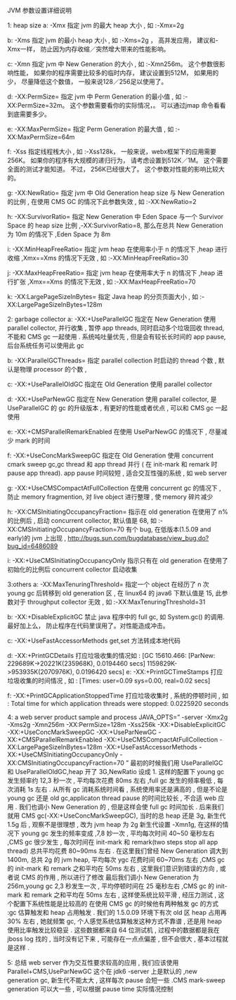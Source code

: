 JVM 参数设置详细说明

1: heap size
a: -Xmx<n>                       指定 jvm 的最大 heap 大小 , 如 :-Xmx=2g

b: -Xms<n>                       指定 jvm 的最小 heap 大小 , 如 :-Xms=2g ， 高并发应用， 建议和-Xmx一样， 防止因为内存收缩／突然增大带来的性能影响。

c: -Xmn<n>                       指定 jvm 中 New Generation 的大小 , 如 :-Xmn256m。 这个参数很影响性能， 如果你的程序需要比较多的临时内存， 建议设置到512M， 如果用的少， 尽量降低这个数值， 一般来说128／256足以使用了。

d: -XX:PermSize=<n>         指定 jvm 中 Perm Generation 的最小值 , 如 :-XX:PermSize=32m。 这个参数需要看你的实际情况，。 可以通过jmap 命令看看到底需要多少。

e: -XX:MaxPermSize=<n>   指定 Perm Generation 的最大值 , 如 :-XX:MaxPermSize=64m

f: -Xss<n>                        指定线程桟大小 , 如 :-Xss128k， 一般来说，webx框架下的应用需要256K。 如果你的程序有大规模的递归行为， 请考虑设置到512K／1M。 这个需要全面的测试才能知道。 不过， 256K已经很大了。 这个参数对性能的影响比较大的。

g: -XX:NewRatio=<n>        指定 jvm 中 Old Generation heap size 与 New Generation 的比例 , 在使用 CMS GC 的情况下此参数失效 , 如 :-XX:NewRatio=2

h: -XX:SurvivorRatio=<n>   指定 New Generation 中 Eden Space 与一个 Survivor Space 的 heap size 比例 ,-XX:SurvivorRatio=8, 那么在总共 New Generation 为 10m 的情况下 ,Eden Space 为 8m

i: -XX:MinHeapFreeRatio=<n> 指定 jvm heap 在使用率小于 n 的情况下 ,heap 进行收缩 ,Xmx==Xms 的情况下无效 , 如 :-XX:MinHeapFreeRatio=30

j: -XX:MaxHeapFreeRatio=<n> 指定 jvm heap 在使用率大于 n 的情况下 ,heap 进行扩张 ,Xmx==Xms 的情况下无效 , 如 :-XX:MaxHeapFreeRatio=70

k: -XX:LargePageSizeInBytes=<n> 指定 Java heap 的分页页面大小 , 如 :-XX:LargePageSizeInBytes=128m

2: garbage collector
a: -XX:+UseParallelGC 指定在 New Generation 使用 parallel collector, 并行收集 , 暂停 app threads, 同时启动多个垃圾回收 thread, 不能和 CMS gc 一起使用 . 系统吨吐量优先 , 但是会有较长长时间的 app pause, 后台系统任务可以使用此 gc

b: -XX:ParallelGCThreads=<n> 指定 parallel collection 时启动的 thread 个数 , 默认是物理 processor 的个数 ,

c: -XX:+UseParallelOldGC 指定在 Old Generation 使用 parallel collector

d: -XX:+UseParNewGC 指定在 New Generation 使用 parallel collector, 是 UseParallelGC 的 gc 的升级版本 , 有更好的性能或者优点 , 可以和 CMS gc 一起使用

e: -XX:+CMSParallelRemarkEnabled 在使用 UseParNewGC 的情况下 , 尽量减少 mark 的时间

f: -XX:+UseConcMarkSweepGC 指定在 Old Generation 使用 concurrent cmark sweep gc,gc thread 和 app thread 并行 ( 在 init-mark 和 remark 时 pause app thread). app pause 时间较短 , 适合交互性强的系统 , 如 web server

g: -XX:+UseCMSCompactAtFullCollection 在使用 concurrent gc 的情况下 , 防止 memory fragmention, 对 live object 进行整理 , 使 memory 碎片减少

h: -XX:CMSInitiatingOccupancyFraction=<n> 指示在 old generation 在使用了 n% 的比例后 , 启动 concurrent collector, 默认值是 68, 如 :-XX:CMSInitiatingOccupancyFraction=70 有个 bug, 在低版本(1.5.09 and early)的 jvm 上出现 , http://bugs.sun.com/bugdatabase/view_bug.do?bug_id=6486089

i: -XX:+UseCMSInitiatingOccupancyOnly 指示只有在 old generation 在使用了初始化的比例后 concurrent collector 启动收集

3:others
a: -XX:MaxTenuringThreshold=<n> 指定一个 object 在经历了 n 次 young gc 后转移到 old generation 区 , 在 linux64 的 java6 下默认值是 15, 此参数对于 throughput collector 无效 , 如 :-XX:MaxTenuringThreshold=31

b: -XX:+DisableExplicitGC 禁止 java 程序中的 full gc, 如 System.gc() 的调用. 最好加上么， 防止程序在代码里误用了。对性能造成冲击。

c: -XX:+UseFastAccessorMethods get,set 方法转成本地代码

d: -XX:+PrintGCDetails 打应垃圾收集的情况如 : [GC 15610.466: [ParNew: 229689K->20221K(235968K), 0.0194460 secs] 1159829K->953935K(2070976K), 0.0196420 secs]   e: -XX:+PrintGCTimeStamps 打应垃圾收集的时间情况 , 如 : [Times: user=0.09 sys=0.00, real=0.02 secs]

f: -XX:+PrintGCApplicationStoppedTime 打应垃圾收集时 , 系统的停顿时间 , 如 : Total time for which application threads were stopped: 0.0225920 seconds

4: a web server product sample and process
JAVA_OPTS=” -server -Xmx2g -Xms2g -Xmn256m -XX:PermSize=128m -Xss256k -XX:+DisableExplicitGC -XX:+UseConcMarkSweepGC -XX:+UseParNewGC -XX:+CMSParallelRemarkEnabled -XX:+UseCMSCompactAtFullCollection -XX:LargePageSizeInBytes=128m -XX:+UseFastAccessorMethods -XX:+UseCMSInitiatingOccupancyOnly -XX:CMSInitiatingOccupancyFraction=70 ”   最初的时候我们用 UseParallelGC 和 UseParallelOldGC,heap 开了 3G,NewRatio 设成 1. 这样的配置下 young gc 发生频率约 12,3 秒一次 , 平均每次花费 80ms 左右 ,full gc 发生的频率极低 , 每次消耗 1s 左右 . 从所有 gc 消耗系统时间看 , 系统使用率还是满高的 , 但是不论是 young gc 还是 old gc,applicaton thread pause 的时间比较长 , 不合适 web 应用 . 我们也调小 New Generation 的 , 但是这样会使 full gc 时间加长 .   后来我们就用 CMS gc(-XX:+UseConcMarkSweepGC), 当时的总 heap 还是 3g, 新生代 1.5g 后 , 观察不是很理想 , 改为 jvm heap 为 2g 新生代设置 -Xmn1g, 在这样的情况下 young gc 发生的频率变成 ,7,8 妙一次 , 平均每次时间 40~50 毫秒左右 ,CMS gc 很少发生 , 每次时间在 init-mark 和 remark(two steps stop all app thread) 总共平均花费 80~90ms 左右 .   在这里我们曾经 New Generation 调大到 1400m, 总共 2g 的 jvm heap, 平均每次 ygc 花费时间 60~70ms 左右 ,CMS gc 的 init-mark 和 remark 之和平均在 50ms 左右 , 这里我们意识到错误的方向 , 或者说 CMS 的作用 , 所以进行了修改   最后我们调小 New Generation 为 256m,young gc 2,3 秒发生一次 , 平均停顿时间在 25 毫秒左右 ,CMS gc 的 init-mark 和 remark 之和平均在 50ms 左右 , 这样使系统比较平滑 , 经压力测试 , 这个配置下系统性能是比较高的   在使用 CMS gc 的时候他有两种触发 gc 的方式 :gc 估算触发和 heap 占用触发 . 我们的 1.5.0.09 环境下有次 old 区 heap 占用再 30% 左右 , 她就频繁 gc, 个人感觉系统估算触发这种方式不靠谱 , 还是用 heap 使用比率触发比较稳妥 .   这些数据都来自 64 位测试机 , 过程中的数据都是我在 jboss log 找的 , 当时没有记下来 , 可能存在一点点偏差 , 但不会很大 , 基本过程就是这样 .

5: 总结 web server 作为交互性要求较高的应用 , 我们应该使用 Parallel+CMS,UseParNewGC 这个在 jdk6 -server 上是默认的 ,new generation gc, 新生代不能太大 , 这样每次 pause 会短一些 .CMS mark-sweep generation 可以大一些 , 可以根据 pause time 实际情况控制
